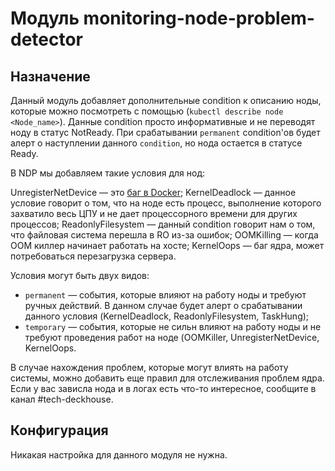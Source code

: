 Модуль monitoring-node-problem-detector
============================

## Назначение

Данный модуль добавляет дополнительные condition к описанию ноды, которые можно посмотреть с помощью (`kubectl describe node <Node_name>`). Данные condition просто информативные и не переводят ноду в статус NotReady. При срабатывании `permanent` condition'ов будет алерт о наступлении данного `condition`, но нода остается в статусе Ready. 

В NDP мы добавляем такие условия для нод:

UnregisterNetDevice — это [баг в Docker](https://github.com/moby/moby/issues/5618);
KernelDeadlock — данное условие говорит о том, что на ноде есть процесс, выполнение которого захватило весь ЦПУ и не дает процессорного времени для других процессов;
ReadonlyFilesystem — данный condition говорит нам о том, что файловая система перешла в RO из-за ошибок;
OOMKilling — когда OOM киллер начинает работать на хосте;
KernelOops — баг ядра, может потребоваться перезагрузка сервера.

Условия могут быть двух видов:
* `permanent` — события, которые влияют на работу ноды и требуют ручных действий. В данном случае будет алерт о срабатывании данного условия (KernelDeadlock, ReadonlyFilesystem, TaskHung);
* `temporary` — события, которые не сильн влияют на работу ноды и не требуют проведения работ на ноде (OOMKiller, UnregisterNetDevice, KernelOops.

В случае нахождения проблем, которые могут влиять на работу системы, можно добавить еще правил для отслеживания проблем ядра. Если у вас зависла нода и в логах есть что-то интересное, сообщите в канал #tech-deckhouse.

## Конфигурация

Никакая настройка для данного модуля не нужна.
